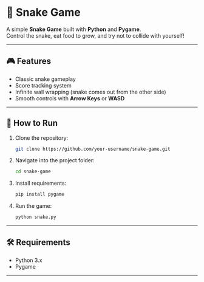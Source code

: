 # 🐍 Snake Game

A simple **Snake Game** built with **Python** and **Pygame**.  
Control the snake, eat food to grow, and try not to collide with yourself!

---

## 🎮 Features
- Classic snake gameplay  
- Score tracking system  
- Infinite wall wrapping (snake comes out from the other side)  
- Smooth controls with **Arrow Keys** or **WASD**  

---

## 🚀 How to Run
1. Clone the repository:
   ```bash
   git clone https://github.com/your-username/snake-game.git

2. Navigate into the project folder:
    ```bash
   cd snake-game

3. Install requirements:
   ```bash
   pip install pygame

4. Run the game:
   ```bash
   python snake.py

---

## 🛠️ Requirements

- Python 3.x
- Pygame

---